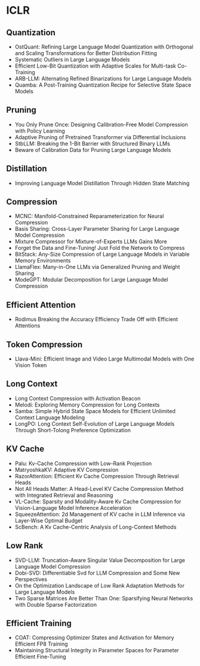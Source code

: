 # ICLR

## Quantization
- OstQuant: Refining Large Language Model Quantization with Orthogonal and Scaling Transformations for Better Distribution Fitting
- Systematic Outliers in Large Language Models
- Efficient Low-Bit Quantization with Adaptive Scales for Multi-task Co-Training
- ARB-LLM: Alternating Refined Binarizations for Large Language Models
- Quamba: A Post-Training Quantization Recipe for Selective State Space Models

## Pruning
- You Only Prune Once: Designing Calibration-Free Model Compression with Policy Learning
- Adaptive Pruning of Pretrained Transformer via Differential Inclusions
- StbLLM: Breaking the 1-Bit Barrier with Structured Binary LLMs
- Beware of Calibration Data for Pruning Large Language Models

## Distillation
- Improving Language Model Distillation Through Hidden State Matching

## Compression
- MCNC: Manifold-Constrained Reparameterization for Neural Compression
- Basis Sharing: Cross-Layer Parameter Sharing for Large Language Model Compression
- Mixture Compressor for Mixture-of-Experts LLMs Gains More
- Forget the Data and Fine-Tuning! Just Fold the Network to Compress
- BitStack: Any-Size Compression of Large Language Models in Variable Memory Environments
- LlamaFlex: Many-in-One LLMs via Generalized Pruning and Weight Sharing
- ModeGPT: Modular Decomposition for Large Language Model Compression

## Efficient Attention
- Rodimus Breaking the Accuracy Efficiency Trade Off with Efficient Attentions

## Token Compression
- Llava-Mini: Efficient Image and Video Large Multimodal Models with One Vision Token

## Long Context
- Long Context Compression with Activation Beacon
- Melodi: Exploring Memory Compression for Long Contexts
- Samba: Simple Hybrid State Space Models for Efficient Unlimited Context Language Modeling
- LongPO: Long Context Self-Evolution of Large Language Models Through Short-Tolong Preference Optimization

## KV Cache
- Palu: Kv-Cache Compression with Low-Rank Projection
- MatryoshkaKV: Adaptive KV Compression
- RazorAttention: Efficient Kv Cache Compression Through Retrieval Heads
- Not All Heads Matter: A Head-Level KV Cache Compression Method with Integrated Retrieval and Reasoning
- VL-Cache: Sparsity and Modality-Aware Kv Cache Compression for Vision-Language Model Inference Acceleration
- SqueezeAttention: 2d Management of KV cache in LLM Inference via Layer-Wise Optimal Budget
- ScBench: A Kv Cache-Centric Analysis of Long-Context Methods

## Low Rank
- SVD-LLM: Truncation-Aware Singular Value Decomposition for Large Language Model Compression
- Dobi-SVD: Differentiable Svd for LLM Compression and Some New Perspectives
- On the Optimization Landscape of Low Rank Adaptation Methods for Large Language Models
- Two Sparse Matrices Are Better Than One: Sparsifying Neural Networks with Double Sparse Factorization

## Efficient Training
- COAT: Compressing Optimizer States and Activation for Memory Efficient FP8 Training
- Maintaining Structural Integrity in Parameter Spaces for Parameter Efficient Fine-Tuning